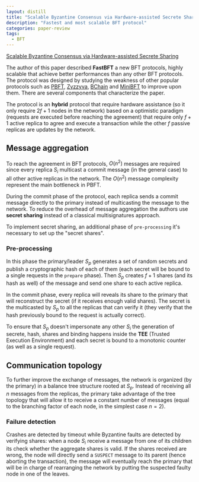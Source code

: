```yaml
---
layout: distill
title: "Scalable Byzantine Consensus via Hardware-assisted Secrete Sharing"
description: "Fastest and most scalable BFT protocol"
categories: paper-review
tags:
  - BFT
---
```


[Scalable Byzantine Consensus via Hardware-assisted Secrete Sharing](https://arxiv.org/pdf/1612.04997v1.pdf)

The author of this paper described **FastBFT** a new BFT protocols, highly scalable that achieve better performances than any other BFT protocols. The protocol was designed by studying the weakness of other popular protocols<!--more--> such as [PBFT](http://pmg.csail.mit.edu/papers/osdi99.pdf), [Zyzzyva](https://www.cs.utexas.edu/~lorenzo/papers/kotla07Zyzzyva.pdf), [BChain](http://web.cs.ucdavis.edu/~peisert/research/2014-OPODIS-BChain.pdf) and [MiniBFT](http://citeseerx.ist.psu.edu/viewdoc/download?doi=10.1.1.513.2850&rep=rep1&type=pdf) to improve upon them. There are several components that characterize the paper.

The protocol is an **hybrid** protocol that require hardware assistance (so it only require $2f+1$ nodes in the network) based on a optimistic paradigm (requests are executed before reaching the agreement) that require only $f+1$ active replica to agree and execute a transaction while the other $f$ passive replicas are updates by the network.

## Message aggregation

To reach the agreement in BFT protocols, $O(n^2)$ messages are required since every replica $S_i$ multicast a commit message (in the general case) to all other active replicas in the network. The $O(n^2)$ message complexity represent the main bottleneck in PBFT.

During the commit phase of the protocol, each replica sends a commit message directly to the primary instead of multicasting the message to the network. To reduce the overhead of message aggregation the authors use **secret sharing** instead of a classical multisignatures approach.

To implement secret sharing, an additional phase of `pre-processing` it's necessary to set up the "secret shares".

### Pre-processing

In this phase the primary/leader $S_p$ generates a set of random secrets and publish a cryptographic hash of each of them (each secret will be bound to a single requests in the `prepare` phase). Then $S_p$ creates $f+1$ shares (and its hash as well) of the message and send one share to each active replica.

In the commit phase, every replica will reveals its share to the primary that will reconstruct the secret (if it receives enough valid shares). The secret is the multicasted by $S_p$ to all the replicas that can verify it (they verify that the hash previously bound to the request is actually correct).

To ensure that $S_p$ doesn't impersonate any other $S_i$ the generation of secrete, hash, shares and binding happens inside the **TEE** (Trusted Execution Environment) and each secret is bound to a monotonic counter (as well as a single request).

## Communication topology

To further improve the exchange of messages, the network is organized (by the primary) in a balance tree structure rooted at $S_p$. Instead of receiving all $n$ messages from the replicas, the primary take advantage of the tree topology that will allow it to receive a constant number of messages (equal to the branching factor of each node, in the simplest case $n = 2$).

### Failure detection

Crashes are detected by timeout while Byzantine faults are detected by verifying shares: when a node $S_i$ receive a message from one of its children its check whether the aggregate shares is valid. If the shares received are wrong, the node will directly send a `SUSPECT` message to its parent (hence aborting the transaction), the message will eventually reach the primary that will be in charge of rearranging the network by putting the suspected faulty node in one of the leaves.
